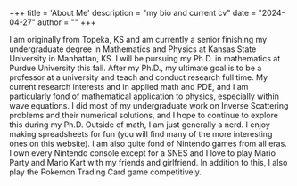 +++
title = 'About Me'
description = "my bio and current cv"
date = "2024-04-27"
author = ""
+++

I am originally from Topeka, KS and am currently a senior finishing my undergraduate degree in Mathematics and Physics at Kansas State University in Manhattan, KS. I will be pursuing my Ph.D. in mathematics at Purdue University this fall. After my Ph.D., my ultimate goal is to be a professor at a university and teach and conduct research full time.
My current research interests and in applied math and PDE, and I am particularly fond of mathematical application to physics, especially within wave equations. I did most of my undergraduate work on Inverse Scattering problems and their numerical solutions, and I hope to continue to explore this during my Ph.D.
Outside of math, I am just generally a nerd. I enjoy making spreadsheets for fun (you will find many of the more interesting ones on this website). I am also quite fond of Nintendo games from all eras. I own every Nintendo console except for a SNES and I love to play Mario Party and Mario Kart with my friends and girlfriend.
In addition to this, I also play the Pokemon Trading Card game competitively.